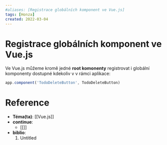 ```yaml
---
#aliases: [Registrace globálních komponent ve Vue.js]
tags: [Honza]
created: 2022-03-04
---
```


# Registrace globálních komponent ve Vue.js
Ve Vue.js můžeme kromě jedné **root komonenty** registrovat i globální komponenty dostupné kdekoliv v v rámci aplikace:

```js
app.component('TodoDeleteButton', TodoDeleteButton)
```



# Reference
- **Téma(ta)**: [[Vue.js]]
- **continue**: 
	- [[]]
- **biblio**:
	1. Untitled